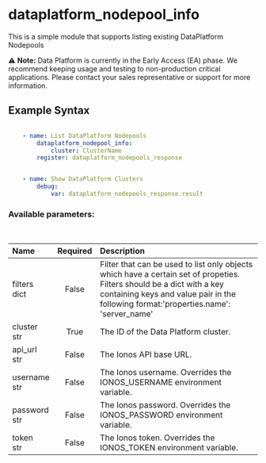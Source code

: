 # dataplatform_nodepool_info

This is a simple module that supports listing existing DataPlatform Nodepools

⚠️ **Note:** Data Platform is currently in the Early Access (EA) phase. We recommend keeping usage and testing to non-production critical applications. Please contact your sales representative or support for more information.

## Example Syntax


```yaml

    - name: List DataPlatform Nodepools
        dataplatform_nodepool_info:
            cluster: ClusterName
        register: dataplatform_nodepools_response


    - name: Show DataPlatform Clusters
        debug:
            var: dataplatform_nodepools_response.result

```
### Available parameters:
&nbsp;

| Name | Required | Description |
| :--- | :---: | :--- |
| filters<br /><span class="blue-span">dict</span> | False | Filter that can be used to list only objects which have a certain set of propeties. Filters should be a dict with a key containing keys and value pair in the following format:'properties.name': 'server_name' |
| cluster<br /><span class="blue-span">str</span> | True | The ID of the Data Platform cluster. |
| api_url<br /><span class="blue-span">str</span> | False | The Ionos API base URL. |
| username<br /><span class="blue-span">str</span> | False | The Ionos username. Overrides the IONOS_USERNAME environment variable. |
| password<br /><span class="blue-span">str</span> | False | The Ionos password. Overrides the IONOS_PASSWORD environment variable. |
| token<br /><span class="blue-span">str</span> | False | The Ionos token. Overrides the IONOS_TOKEN environment variable. |
